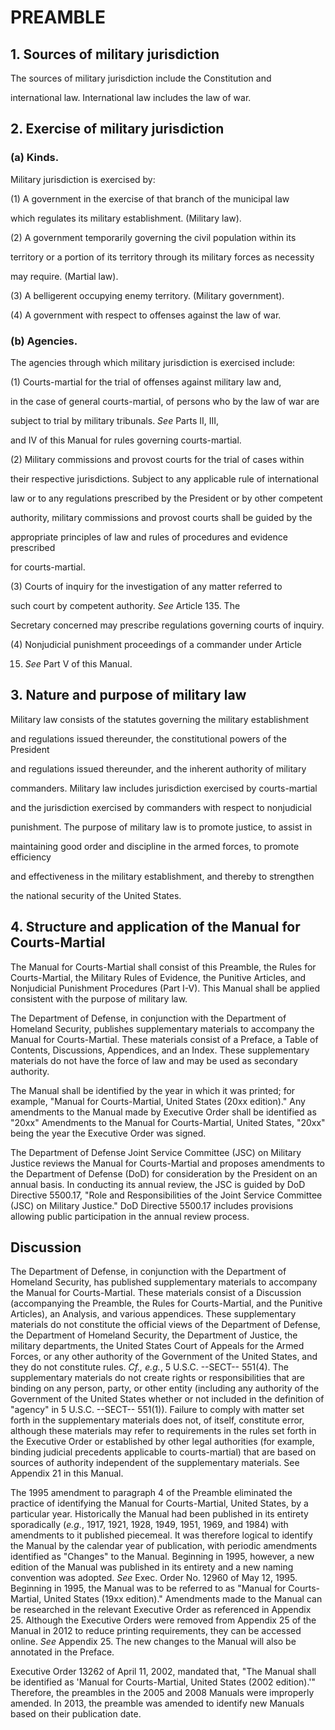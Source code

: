 

#  PREAMBLE

## 1. Sources of military jurisdiction

The sources of military jurisdiction include the Constitution and

international law. International law includes the law of war.

## 2. Exercise of military jurisdiction

### (a) Kinds.

Military jurisdiction is exercised by:

(1) A government in the exercise of that branch of the municipal law

 which regulates its military establishment. (Military law).

(2) A government temporarily governing the civil population within its

territory or a portion of its territory through its military forces as necessity

may require. (Martial law).

(3) A belligerent occupying enemy territory. (Military government).

(4) A government with respect to offenses against the law of war.

### (b) Agencies.

The agencies through which military jurisdiction is exercised include:

(1) Courts-martial for the trial of offenses against military law and,

in the case of general courts-martial, of persons who by the law of war are

subject to trial by military tribunals. _See_ Parts II, III,

and IV of this Manual for rules governing courts-martial.

(2) Military commissions and provost courts for the trial of cases within

their respective jurisdictions. Subject to any applicable rule of international

law or to any regulations prescribed by the President or by other competent

authority, military commissions and provost courts shall be guided by the

appropriate principles of law and rules of procedures and evidence prescribed

for courts-martial.

(3) Courts of inquiry for the investigation of any matter referred to

such court by competent authority. _See_ Article 135. The

Secretary concerned may prescribe regulations governing courts of inquiry.

(4) Nonjudicial punishment proceedings of a commander under Article

15. _See_ Part V of this Manual.

## 3. Nature and purpose of military law

Military law consists of the statutes governing the military establishment

and regulations issued thereunder, the constitutional powers of the President

and regulations issued thereunder, and the inherent authority of military

 commanders. Military law includes jurisdiction exercised by courts-martial

and the jurisdiction exercised by commanders with respect to nonjudicial

punishment. The purpose of military law is to promote justice, to assist in

maintaining good order and discipline in the armed forces, to promote efficiency

and effectiveness in the military establishment, and thereby to strengthen

the national security of the United States.

## 4. Structure and application of the Manual for Courts-Martial

The Manual for Courts-Martial shall consist of this Preamble, the Rules for Courts-Martial, the Military Rules of Evidence, the Punitive Articles, and Nonjudicial Punishment Procedures (Part I-V). This Manual shall be applied consistent with the purpose of military law.

 The Department of Defense, in conjunction with the Department of Homeland Security, publishes supplementary materials to accompany the Manual for Courts-Martial. These materials consist of a Preface, a Table of Contents, Discussions, Appendices, and an Index. These supplementary materials do not have the force of law and may be used as secondary authority.

 The Manual shall be identified by the year in which it was printed; for example, "Manual for Courts-Martial, United States (20xx edition)." Any amendments to the Manual made by Executive Order shall be identified as "20xx" Amendments to the Manual for Courts-Martial, United States, "20xx" being the year the Executive Order was signed.

 The Department of Defense Joint Service Committee (JSC) on Military Justice reviews the Manual for Courts-Martial and proposes amendments to the Department of Defense (DoD) for consideration by the President on an annual basis. In conducting its annual review, the JSC is guided by DoD Directive 5500.17, "Role and Responsibilities of the Joint Service Committee (JSC) on Military Justice." DoD Directive 5500.17 includes provisions allowing public participation in the annual review process.

##  Discussion

  The Department of Defense, in conjunction with the Department of Homeland Security, has published supplementary materials to accompany the Manual for Courts-Martial. These materials consist of a Discussion (accompanying the Preamble, the Rules for Courts-Martial, and the Punitive Articles), an Analysis, and various appendices. These supplementary materials do not constitute the official views of the Department of Defense, the Department of Homeland Security, the Department of Justice, the military departments, the United States Court of Appeals for the Armed Forces, or any other authority of the Government of the United States, and they do not constitute rules. _Cf., e.g._, 5 U.S.C. --SECT-- 551(4). The supplementary materials do not create rights or responsibilities that are binding on any person, party, or other entity (including any authority of the Government of the United States whether or not included in the definition of "agency" in 5 U.S.C. --SECT-- 551(1)). Failure to comply with matter set forth in the supplementary materials does not, of itself, constitute error, although these materials may refer to requirements in the rules set forth in the Executive Order or established by other legal authorities (for example, binding judicial precedents applicable to courts-martial) that are based on sources of authority independent of the supplementary materials. See Appendix 21 in this Manual.

  The 1995 amendment to paragraph 4 of the Preamble eliminated the practice of identifying the Manual for Courts-Martial, United States, by a particular year. Historically the Manual had been published in its entirety sporadically (_e.g._, 1917, 1921, 1928, 1949, 1951, 1969, and 1984) with amendments to it published piecemeal. It was therefore logical to identify the Manual by the calendar year of publication, with periodic amendments identified as "Changes" to the Manual. Beginning in 1995, however, a new edition of the Manual was published in its entirety and a new naming convention was adopted. _See_ Exec. Order No. 12960 of May 12, 1995. Beginning in 1995, the Manual was to be referred to as "Manual for Courts-Martial, United States (19xx edition)." Amendments made to the Manual can be researched in the relevant Executive Order as referenced in Appendix 25. Although the Executive Orders were removed from Appendix 25 of the Manual in 2012 to reduce printing requirements, they can be accessed online. _See_ Appendix 25. The new changes to the Manual will also be annotated in the Preface.

  Executive Order 13262 of April 11, 2002, mandated that, "The Manual shall be identified as 'Manual for Courts-Martial, United States (2002 edition).'" Therefore, the preambles in the 2005 and 2008 Manuals were improperly amended. In 2013, the preamble was amended to identify new Manuals based on their publication date.

